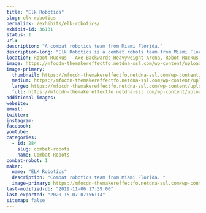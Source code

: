 ```yaml
---
title: "Elk Robotics"
slug: elk-robotics
permalink: /exhibits/elk-robotics/
exhibit-id: 36131
status: 1
url: 
description: "A combat robotics team from Miami Florida."
description-long: "Elk Robotics is a combat robots team from Miami Florida. The team was founded in 2016 and has since been fighting in the 1lb, 3lb, 12lb, and 15lb class."
location: Robot Ruckus - Axe Backwards Heavyweight Arena, Robot Ruckus - Small Arena
image: https://mfocdn-themakereffectfo.netdna-ssl.com/wp-content/uploads/2018/10/2540351A-8E58-4DAB-85BC-3092C27DBAC0-1024x768.jpeg
image-primary:
  thumbnail: https://mfocdn-themakereffectfo.netdna-ssl.com/wp-content/uploads/2018/10/2540351A-8E58-4DAB-85BC-3092C27DBAC0-150x150.jpeg
  medium: https://mfocdn-themakereffectfo.netdna-ssl.com/wp-content/uploads/2018/10/2540351A-8E58-4DAB-85BC-3092C27DBAC0-300x225.jpeg
  large: https://mfocdn-themakereffectfo.netdna-ssl.com/wp-content/uploads/2018/10/2540351A-8E58-4DAB-85BC-3092C27DBAC0-1024x768.jpeg
  full: https://mfocdn-themakereffectfo.netdna-ssl.com/wp-content/uploads/2018/10/2540351A-8E58-4DAB-85BC-3092C27DBAC0.jpeg
additional-images:
website: 
email: 
twitter: 
instagram: 
facebook: 
youtube: 
categories:
  - id: 284
    slug: combat-robots
    name: Combat Robots
combat-robot: 1
maker:
  name: "ELK Robotics"
  description: "Combat robotics team from Miami Florida. "
  image-primary: https://mfocdn-themakereffectfo.netdna-ssl.com/wp-content/uploads/2018/10/C8A7BC13-D0CA-4A0B-8BC0-6788267B0B3D-300x300.jpeg
last-modified-db: "2019-11-06 17:39:00"
last-exported: "2020-15-07 07:56:14"
sitemap: false
---
```

